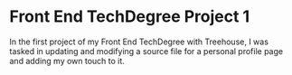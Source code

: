 # Front End TechDegree Project 1
 In the first project of my Front End TechDegree with Treehouse, I was tasked in updating and modifying a source file for a personal profile page and adding my own touch to it. 
 

